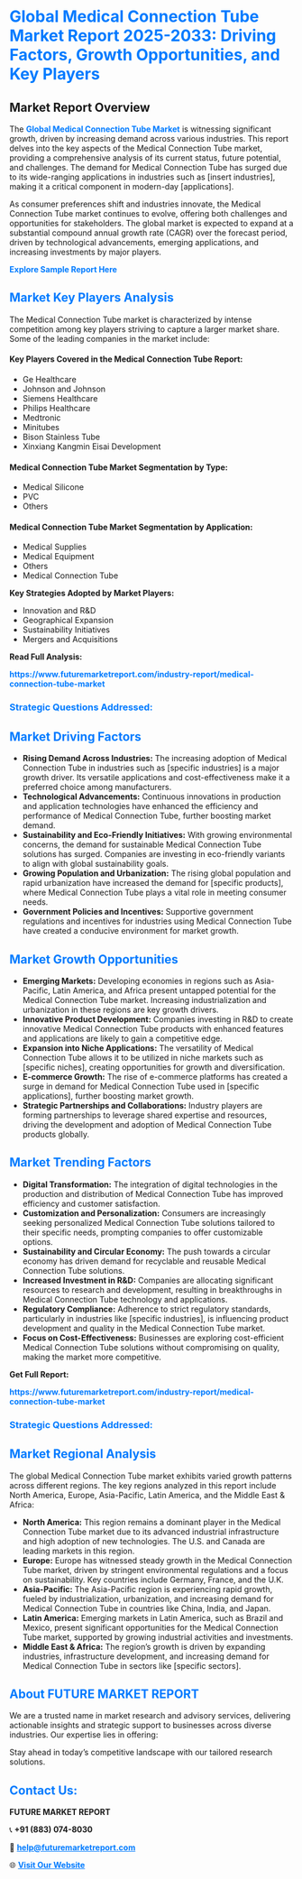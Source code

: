 <h1 style="color: #007BFF;">Global Medical Connection Tube Market Report 2025-2033: Driving Factors, Growth Opportunities, and Key Players</h1>

<section id="overview">
<h2>Market Report Overview</h2>
<p>The <a href="https://www.futuremarketreport.com/industry-report/medical-connection-tube-market" style="color: #007BFF; text-decoration: none;"><strong>Global Medical Connection Tube Market</strong></a> is witnessing significant growth, driven by increasing demand across various industries. This report delves into the key aspects of the Medical Connection Tube market, providing a comprehensive analysis of its current status, future potential, and challenges. The demand for Medical Connection Tube has surged due to its wide-ranging applications in industries such as [insert industries], making it a critical component in modern-day [applications].</p>
<p>As consumer preferences shift and industries innovate, the Medical Connection Tube market continues to evolve, offering both challenges and opportunities for stakeholders. The global market is expected to expand at a substantial compound annual growth rate (CAGR) over the forecast period, driven by technological advancements, emerging applications, and increasing investments by major players.</p>
</section>

<section id="overview">
<p><a href="https://www.futuremarketreport.com/request-sample/reportId=123771" style="color: #007BFF; text-decoration: none;"><strong>Explore Sample Report Here</strong></a></p>
</section>

<section id="key-players">
<h2 style="color: #007BFF;">Market Key Players Analysis</h2>
<p>The Medical Connection Tube market is characterized by intense competition among key players striving to capture a larger market share. Some of the leading companies in the market include:</p>
<h4>Key Players Covered in the Medical Connection Tube Report:</h4>
<ul><li>Ge Healthcare</li><li>Johnson and Johnson</li><li>Siemens Healthcare</li><li>Philips Healthcare</li><li>Medtronic</li><li>Minitubes</li><li>Bison Stainless Tube</li><li>Xinxiang Kangmin Eisai Development</li></ul>
<h4>Medical Connection Tube Market Segmentation by Type:</h4>
<ul><li>Medical Silicone</li><li>PVC</li><li>Others</li></ul>

<h4>Medical Connection Tube Market Segmentation by Application:</h4>
<ul><li>Medical Supplies</li><li>Medical Equipment</li><li>Others</li><li>Medical Connection Tube</li></ul>
<p><strong>Key Strategies Adopted by Market Players:</strong></p>
<ul>
<li>Innovation and R&D</li>
<li>Geographical Expansion</li>
<li>Sustainability Initiatives</li>
<li>Mergers and Acquisitions</li>
</ul>
</section>

<section>
<p><strong>Read Full Analysis: </strong></p><a href="https://www.futuremarketreport.com/industry-report/medical-connection-tube-market" style="color: #007BFF; text-decoration: none;"><strong>https://www.futuremarketreport.com/industry-report/medical-connection-tube-market</strong></a>
<h3 style="color: #007BFF;">Strategic Questions Addressed:</h3>
</section>

<section id="driving-factors">
<h2 style="color: #007BFF;">Market Driving Factors</h2>
<ul>
<li><strong>Rising Demand Across Industries:</strong> The increasing adoption of Medical Connection Tube in industries such as [specific industries] is a major growth driver. Its versatile applications and cost-effectiveness make it a preferred choice among manufacturers.</li>
<li><strong>Technological Advancements:</strong> Continuous innovations in production and application technologies have enhanced the efficiency and performance of Medical Connection Tube, further boosting market demand.</li>
<li><strong>Sustainability and Eco-Friendly Initiatives:</strong> With growing environmental concerns, the demand for sustainable Medical Connection Tube solutions has surged. Companies are investing in eco-friendly variants to align with global sustainability goals.</li>
<li><strong>Growing Population and Urbanization:</strong> The rising global population and rapid urbanization have increased the demand for [specific products], where Medical Connection Tube plays a vital role in meeting consumer needs.</li>
<li><strong>Government Policies and Incentives:</strong> Supportive government regulations and incentives for industries using Medical Connection Tube have created a conducive environment for market growth.</li>
</ul>
</section>

<section id="growth-opportunities">
<h2 style="color: #007BFF;">Market Growth Opportunities</h2>
<ul>
<li><strong>Emerging Markets:</strong> Developing economies in regions such as Asia-Pacific, Latin America, and Africa present untapped potential for the Medical Connection Tube market. Increasing industrialization and urbanization in these regions are key growth drivers.</li>
<li><strong>Innovative Product Development:</strong> Companies investing in R&D to create innovative Medical Connection Tube products with enhanced features and applications are likely to gain a competitive edge.</li>
<li><strong>Expansion into Niche Applications:</strong> The versatility of Medical Connection Tube allows it to be utilized in niche markets such as [specific niches], creating opportunities for growth and diversification.</li>
<li><strong>E-commerce Growth:</strong> The rise of e-commerce platforms has created a surge in demand for Medical Connection Tube used in [specific applications], further boosting market growth.</li>
<li><strong>Strategic Partnerships and Collaborations:</strong> Industry players are forming partnerships to leverage shared expertise and resources, driving the development and adoption of Medical Connection Tube products globally.</li>
</ul>
</section>

<section id="trending-factors">
<h2 style="color: #007BFF;">Market Trending Factors</h2>
<ul>
<li><strong>Digital Transformation:</strong> The integration of digital technologies in the production and distribution of Medical Connection Tube has improved efficiency and customer satisfaction.</li>
<li><strong>Customization and Personalization:</strong> Consumers are increasingly seeking personalized Medical Connection Tube solutions tailored to their specific needs, prompting companies to offer customizable options.</li>
<li><strong>Sustainability and Circular Economy:</strong> The push towards a circular economy has driven demand for recyclable and reusable Medical Connection Tube solutions.</li>
<li><strong>Increased Investment in R&D:</strong> Companies are allocating significant resources to research and development, resulting in breakthroughs in Medical Connection Tube technology and applications.</li>
<li><strong>Regulatory Compliance:</strong> Adherence to strict regulatory standards, particularly in industries like [specific industries], is influencing product development and quality in the Medical Connection Tube market.</li>
<li><strong>Focus on Cost-Effectiveness:</strong> Businesses are exploring cost-efficient Medical Connection Tube solutions without compromising on quality, making the market more competitive.</li>
</ul>
</section>

<section>
<p><strong>Get Full Report: </strong></p><a href="https://www.futuremarketreport.com/industry-report/medical-connection-tube-market" style="color: #007BFF; text-decoration: none;"><strong>https://www.futuremarketreport.com/industry-report/medical-connection-tube-market</strong></a>
<h3 style="color: #007BFF;">Strategic Questions Addressed:</h3>
</section>


<section id="regional-analysis">
<h2 style="color: #007BFF;">Market Regional Analysis</h2>
<p>The global Medical Connection Tube market exhibits varied growth patterns across different regions. The key regions analyzed in this report include North America, Europe, Asia-Pacific, Latin America, and the Middle East & Africa:</p>
<ul>
<li><strong>North America:</strong> This region remains a dominant player in the Medical Connection Tube market due to its advanced industrial infrastructure and high adoption of new technologies. The U.S. and Canada are leading markets in this region.</li>
<li><strong>Europe:</strong> Europe has witnessed steady growth in the Medical Connection Tube market, driven by stringent environmental regulations and a focus on sustainability. Key countries include Germany, France, and the U.K.</li>
<li><strong>Asia-Pacific:</strong> The Asia-Pacific region is experiencing rapid growth, fueled by industrialization, urbanization, and increasing demand for Medical Connection Tube in countries like China, India, and Japan.</li>
<li><strong>Latin America:</strong> Emerging markets in Latin America, such as Brazil and Mexico, present significant opportunities for the Medical Connection Tube market, supported by growing industrial activities and investments.</li>
<li><strong>Middle East & Africa:</strong> The region’s growth is driven by expanding industries, infrastructure development, and increasing demand for Medical Connection Tube in sectors like [specific sectors].</li>
</ul>
</section>

<footer>
<h2 style="color: #007BFF;">About FUTURE MARKET REPORT</h2>
<p>We are a trusted name in market research and advisory services, delivering actionable insights and strategic support to businesses across diverse industries. Our expertise lies in offering:</p>

<p>Stay ahead in today’s competitive landscape with our tailored research solutions.</p>

<h2 style="color: #007BFF;">Contact Us:</h2>
<p><strong>FUTURE MARKET REPORT</strong></p>
<p>📞 <strong>+91 (883) 074-8030</strong></p>
<p>📧 <strong><a href="mailto:help@futuremarketreport.com" style="color: #007BFF;">help@futuremarketreport.com</a></strong></p>
<p>🌐 <strong><a href="https://www.futuremarketreport.com/" style="color: #007BFF;">Visit Our Website</a></strong></p>
</footer>